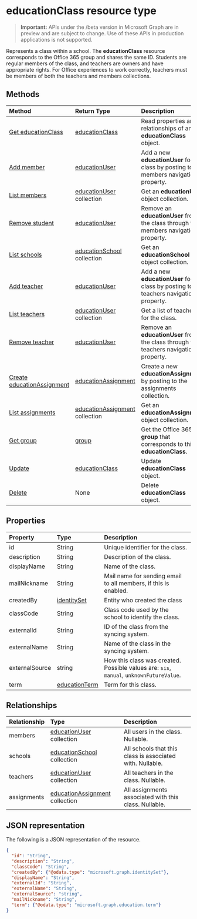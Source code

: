 # educationClass resource type

> **Important:** APIs under the /beta version in Microsoft Graph are in preview and are subject to change. Use of these APIs in production applications is not supported.

Represents a class within a school. The **educationClass** resource corresponds to the Office 365 group and shares the same ID. Students are regular members of the class, and teachers are owners and have appropriate rights. For Office experiences to work correctly, teachers must be members of both the teachers and members collections.  


## Methods

| Method		   | Return Type	|Description|
|:---------------|:--------|:----------|
|[Get educationClass](../api/educationclass_get.md) | [educationClass](educationclass.md) |Read properties and relationships of an **educationClass** object.|
|[Add member](../api/educationclass_post_members.md) |[educationUser](educationuser.md)| Add a new **educationUser** for the class by posting to the members navigation property.|
|[List members](../api/educationclass_list_members.md) |[educationUser](educationuser.md) collection| Get an **educationUser** object collection.|
|[Remove student](../api/educationclass_delete_members.md) |[educationUser](educationuser.md)| Remove an **educationUser** from the class through the members navigation property.|
|[List schools](../api/educationclass_list_schools.md) |[educationSchool](educationschool.md) collection| Get an **educationSchool** object collection.|
|[Add teacher](../api/educationclass_post_teachers.md) |[educationUser](educationuser.md)| Add a new **educationUser** for the class by posting to the teachers navigation property.|
|[List teachers](../api/educationclass_list_teachers.md) |[educationUser](educationuser.md) collection| Get a list of teachers for the class.|
|[Remove teacher](../api/educationclass_delete_teachers.md) |[educationUser](educationuser.md)| Remove an **educationUser** from the class through the teachers navigation property.|
|[Create educationAssignment](../api/educationclass_post_assignments.md) |[educationAssignment](../resources/educationassignment.md)| Create a new **educationAssignment** by posting to the assignments collection.|
|[List assignments](../api/educationclass_list_assignments.md) |[educationAssignment](../resources/educationassignment.md) collection| Get an **educationAssignment** object collection.|
|[Get group](../api/educationclass_get_group.md) |[group](group.md)| Get the Office 365 **group** that corresponds to this **educationClass**.|
|[Update](../api/educationclass_update.md) | [educationClass](educationclass.md)	|Update **educationClass** object. |
|[Delete](../api/educationclass_delete.md) | None |Delete **educationClass** object. |

## Properties
| Property	   | Type	|Description|
|:---------------|:--------|:----------|
|id| String| Unique identifier for the class.|
|description|String| Description of the class.|
|displayName|String| Name of the class.|
|mailNickname|String| Mail name for sending email to all members, if this is enabled. |
|createdBy|[identitySet](identityset.md)| Entity who created the class |
|classCode|String| Class code used by the school to identify the class.|
|externalId|String| ID of the class from the syncing system. |
|externalName|String|Name of the class in the syncing system.|
|externalSource|string| How this class was created. Possible values are: `sis`, `manual`, `unknownFutureValue`.|
|term|[educationTerm](educationterm.md)|Term for this class.|


## Relationships
| Relationship | Type	|Description|
|:---------------|:--------|:----------|
|members|[educationUser](../resources/educationuser.md) collection| All users in the class. Nullable.|
|schools|[educationSchool](../resources/educationschool.md) collection| All schools that this class is associated with. Nullable.|
|teachers|[educationUser](../resources/educationuser.md) collection|  All teachers in the class. Nullable.|
|assignments|[educationAssignment](../resources/educationassignment.md) collection| All assignments associated with this class. Nullable.|

## JSON representation

The following is a JSON representation of the resource.

<!-- {
  "blockType": "resource",
  "optionalProperties": [

  ],
  "@odata.type": "microsoft.graph.educationClass"
}-->

```json
{
  "id": "String",
  "description": "String",
  "classCode": "String",
  "createdBy": {"@odata.type": "microsoft.graph.identitySet"},
  "displayName": "String",
  "externalId": "String",
  "externalName": "String",
  "externalSource": "string",
  "mailNickname": "String",
  "term": {"@odata.type": "microsoft.graph.education.term"}
}

```

<!-- uuid: 8fcb5dbc-d5aa-4681-8e31-b001d5168d79
2015-10-25 14:57:30 UTC -->
<!-- {
  "type": "#page.annotation",
  "description": "educationClass resource",
  "keywords": "",
  "section": "documentation",
  "tocPath": ""
}-->
